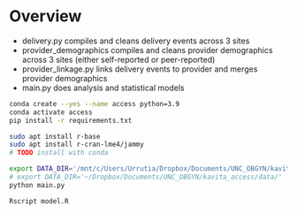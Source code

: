 
# Overview

- delivery.py compiles and cleans delivery events across 3 sites
- provider_demographics compiles and cleans provider demographics across 3 sites (either self-reported or peer-reported)
- provider_linkage.py links delivery events to provider and merges provider demographics
- main.py does analysis and statistical models

```bash
conda create --yes --name access python=3.9
conda activate access
pip install -r requirements.txt

sudo apt install r-base
sudo apt install r-cran-lme4/jammy
# TODO install with conda

```

```bash
export DATA_DIR='/mnt/c/Users/Urrutia/Dropbox/Documents/UNC_OBGYN/kavita_access/data/'
# export DATA_DIR='~/Dropbox/Documents/UNC_OBGYN/kavita_access/data/'
python main.py
```

```
Rscript model.R
```